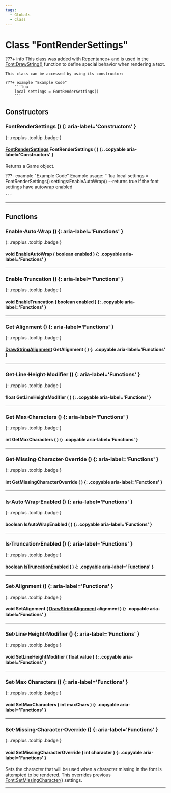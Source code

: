 ```yaml
---
tags:
  - Globals
  - Class
---
```

# Class "FontRenderSettings"

???+ info
    This class was added with Repentance+ and is used in the [Font:DrawString()](Font.md#drawstring) function to define special behavior when rendering a text.

    This class can be accessed by using its constructor:

    ???+ example "Example Code"
        ```lua
        local settings = FontRenderSettings()
        ```

## Constructors
### FontRenderSettings () {: aria-label='Constructors' }
[ ](#){: .repplus .tooltip .badge }
#### [FontRenderSettings](FontRenderSettings.md) FontRenderSettings ( ) {: .copyable aria-label='Constructors' }

Returns a Game object.

???- example "Example Code"
    Example usage:
    ```lua
    local settings = FontRenderSettings()
    settings:EnableAutoWrap()
    --returns true if the font settings have autowrap enabled

    ```
___
## Functions
### Enable·Auto·Wrap () {: aria-label='Functions' }
[ ](#){: .repplus .tooltip .badge }
#### void EnableAutoWrap ( boolean enabled ) {: .copyable aria-label='Functions' }

___
### Enable·Truncation () {: aria-label='Functions' }
[ ](#){: .repplus .tooltip .badge }
#### void EnableTruncation ( boolean enabled ) {: .copyable aria-label='Functions' }

___
### Get·Alignment () {: aria-label='Functions' }
[ ](#){: .repplus .tooltip .badge }
#### [DrawStringAlignment](enums/DrawStringAlignment.md) GetAlignment ( ) {: .copyable aria-label='Functions' }

___
### Get·Line·Height·Modifier () {: aria-label='Functions' }
[ ](#){: .repplus .tooltip .badge }
#### float GetLineHeightModifier ( ) {: .copyable aria-label='Functions' }

___
### Get·Max·Characters () {: aria-label='Functions' }
[ ](#){: .repplus .tooltip .badge }
#### int GetMaxCharacters ( ) {: .copyable aria-label='Functions' }

___
### Get·Missing·Character·Override () {: aria-label='Functions' }
[ ](#){: .repplus .tooltip .badge }
#### int GetMissingCharacterOverride ( ) {: .copyable aria-label='Functions' }

___
### Is·Auto·Wrap·Enabled () {: aria-label='Functions' }
[ ](#){: .repplus .tooltip .badge }
#### boolean IsAutoWrapEnabled ( ) {: .copyable aria-label='Functions' }

___
### Is·Truncation·Enabled () {: aria-label='Functions' }
[ ](#){: .repplus .tooltip .badge }
#### boolean IsTruncationEnabled ( ) {: .copyable aria-label='Functions' }

___
### Set·Alignment () {: aria-label='Functions' }
[ ](#){: .repplus .tooltip .badge }
#### void SetAlignment ( [DrawStringAlignment](enums/DrawStringAlignment.md) alignment ) {: .copyable aria-label='Functions' }

___
### Set·Line·Height·Modifier () {: aria-label='Functions' }
[ ](#){: .repplus .tooltip .badge }
#### void SetLineHeightModifier ( float value ) {: .copyable aria-label='Functions' }

___
### Set·Max·Characters () {: aria-label='Functions' }
[ ](#){: .repplus .tooltip .badge }
#### void SetMaxCharacters ( int maxChars ) {: .copyable aria-label='Functions' }

___
### Set·Missing·Character·Override () {: aria-label='Functions' }
[ ](#){: .repplus .tooltip .badge }
#### void SetMissingCharacterOverride ( int character ) {: .copyable aria-label='Functions' }
Sets the character that will be used when a character missing in the font is attempted to be rendered. This overrides previous [Font:SetMissingCharacter()](Font.md#setmissingcharacter) settings.

___